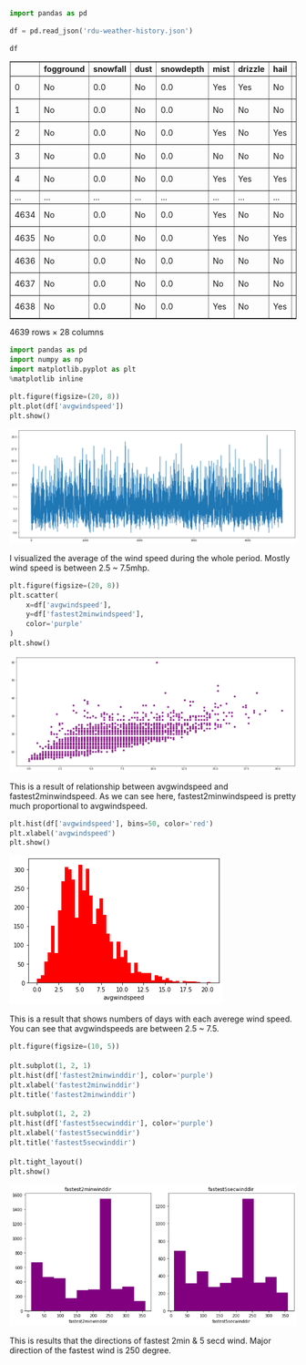 ```python
import pandas as pd

```


```python
df = pd.read_json('rdu-weather-history.json')
```


```python
df
```




<div>
<style scoped>
    .dataframe tbody tr th:only-of-type {
        vertical-align: middle;
    }

    .dataframe tbody tr th {
        vertical-align: top;
    }

    .dataframe thead th {
        text-align: right;
    }
</style>
<table border="1" class="dataframe">
  <thead>
    <tr style="text-align: right;">
      <th></th>
      <th>fogground</th>
      <th>snowfall</th>
      <th>dust</th>
      <th>snowdepth</th>
      <th>mist</th>
      <th>drizzle</th>
      <th>hail</th>
      <th>fastest2minwindspeed</th>
      <th>thunder</th>
      <th>glaze</th>
      <th>...</th>
      <th>freezingrain</th>
      <th>rain</th>
      <th>highwind</th>
      <th>date</th>
      <th>precipitation</th>
      <th>fogheavy</th>
      <th>smokehaze</th>
      <th>avgwindspeed</th>
      <th>fastest2minwinddir</th>
      <th>fastest5secwinddir</th>
    </tr>
  </thead>
  <tbody>
    <tr>
      <td>0</td>
      <td>No</td>
      <td>0.0</td>
      <td>No</td>
      <td>0.0</td>
      <td>Yes</td>
      <td>Yes</td>
      <td>No</td>
      <td>14.09</td>
      <td>No</td>
      <td>No</td>
      <td>...</td>
      <td>No</td>
      <td>Yes</td>
      <td>No</td>
      <td>2009-10-06</td>
      <td>0.02</td>
      <td>No</td>
      <td>Yes</td>
      <td>3.80</td>
      <td>240.0</td>
      <td>230.0</td>
    </tr>
    <tr>
      <td>1</td>
      <td>No</td>
      <td>0.0</td>
      <td>No</td>
      <td>0.0</td>
      <td>No</td>
      <td>No</td>
      <td>No</td>
      <td>17.90</td>
      <td>No</td>
      <td>No</td>
      <td>...</td>
      <td>No</td>
      <td>No</td>
      <td>No</td>
      <td>2009-10-09</td>
      <td>0.00</td>
      <td>No</td>
      <td>No</td>
      <td>10.29</td>
      <td>220.0</td>
      <td>210.0</td>
    </tr>
    <tr>
      <td>2</td>
      <td>No</td>
      <td>0.0</td>
      <td>No</td>
      <td>0.0</td>
      <td>Yes</td>
      <td>No</td>
      <td>Yes</td>
      <td>10.07</td>
      <td>No</td>
      <td>No</td>
      <td>...</td>
      <td>No</td>
      <td>Yes</td>
      <td>No</td>
      <td>2009-10-12</td>
      <td>0.19</td>
      <td>Yes</td>
      <td>No</td>
      <td>5.14</td>
      <td>150.0</td>
      <td>340.0</td>
    </tr>
    <tr>
      <td>3</td>
      <td>No</td>
      <td>0.0</td>
      <td>No</td>
      <td>0.0</td>
      <td>No</td>
      <td>No</td>
      <td>No</td>
      <td>12.97</td>
      <td>No</td>
      <td>No</td>
      <td>...</td>
      <td>No</td>
      <td>No</td>
      <td>No</td>
      <td>2009-10-19</td>
      <td>0.00</td>
      <td>No</td>
      <td>No</td>
      <td>2.01</td>
      <td>30.0</td>
      <td>80.0</td>
    </tr>
    <tr>
      <td>4</td>
      <td>No</td>
      <td>0.0</td>
      <td>No</td>
      <td>0.0</td>
      <td>Yes</td>
      <td>Yes</td>
      <td>Yes</td>
      <td>14.09</td>
      <td>No</td>
      <td>No</td>
      <td>...</td>
      <td>No</td>
      <td>Yes</td>
      <td>No</td>
      <td>2009-10-26</td>
      <td>0.06</td>
      <td>No</td>
      <td>No</td>
      <td>5.82</td>
      <td>40.0</td>
      <td>50.0</td>
    </tr>
    <tr>
      <td>...</td>
      <td>...</td>
      <td>...</td>
      <td>...</td>
      <td>...</td>
      <td>...</td>
      <td>...</td>
      <td>...</td>
      <td>...</td>
      <td>...</td>
      <td>...</td>
      <td>...</td>
      <td>...</td>
      <td>...</td>
      <td>...</td>
      <td>...</td>
      <td>...</td>
      <td>...</td>
      <td>...</td>
      <td>...</td>
      <td>...</td>
      <td>...</td>
    </tr>
    <tr>
      <td>4634</td>
      <td>No</td>
      <td>0.0</td>
      <td>No</td>
      <td>0.0</td>
      <td>Yes</td>
      <td>No</td>
      <td>No</td>
      <td>14.09</td>
      <td>No</td>
      <td>No</td>
      <td>...</td>
      <td>No</td>
      <td>No</td>
      <td>No</td>
      <td>2009-08-07</td>
      <td>0.00</td>
      <td>No</td>
      <td>Yes</td>
      <td>3.36</td>
      <td>180.0</td>
      <td>180.0</td>
    </tr>
    <tr>
      <td>4635</td>
      <td>No</td>
      <td>0.0</td>
      <td>No</td>
      <td>0.0</td>
      <td>Yes</td>
      <td>No</td>
      <td>Yes</td>
      <td>16.11</td>
      <td>Yes</td>
      <td>No</td>
      <td>...</td>
      <td>No</td>
      <td>Yes</td>
      <td>No</td>
      <td>2009-08-16</td>
      <td>0.08</td>
      <td>No</td>
      <td>No</td>
      <td>2.01</td>
      <td>170.0</td>
      <td>170.0</td>
    </tr>
    <tr>
      <td>4636</td>
      <td>No</td>
      <td>0.0</td>
      <td>No</td>
      <td>0.0</td>
      <td>No</td>
      <td>No</td>
      <td>No</td>
      <td>12.08</td>
      <td>No</td>
      <td>No</td>
      <td>...</td>
      <td>No</td>
      <td>No</td>
      <td>No</td>
      <td>2009-09-04</td>
      <td>0.00</td>
      <td>No</td>
      <td>No</td>
      <td>2.91</td>
      <td>50.0</td>
      <td>20.0</td>
    </tr>
    <tr>
      <td>4637</td>
      <td>No</td>
      <td>0.0</td>
      <td>No</td>
      <td>0.0</td>
      <td>No</td>
      <td>No</td>
      <td>No</td>
      <td>12.08</td>
      <td>No</td>
      <td>No</td>
      <td>...</td>
      <td>No</td>
      <td>No</td>
      <td>No</td>
      <td>2009-09-11</td>
      <td>0.00</td>
      <td>No</td>
      <td>No</td>
      <td>2.91</td>
      <td>280.0</td>
      <td>70.0</td>
    </tr>
    <tr>
      <td>4638</td>
      <td>No</td>
      <td>0.0</td>
      <td>No</td>
      <td>0.0</td>
      <td>Yes</td>
      <td>No</td>
      <td>Yes</td>
      <td>14.09</td>
      <td>No</td>
      <td>No</td>
      <td>...</td>
      <td>No</td>
      <td>Yes</td>
      <td>No</td>
      <td>2009-09-16</td>
      <td>0.05</td>
      <td>No</td>
      <td>No</td>
      <td>4.70</td>
      <td>40.0</td>
      <td>40.0</td>
    </tr>
  </tbody>
</table>
<p>4639 rows × 28 columns</p>
</div>




```python
import pandas as pd
import numpy as np
import matplotlib.pyplot as plt
%matplotlib inline
```


```python
plt.figure(figsize=(20, 8))
plt.plot(df['avgwindspeed'])
plt.show()
```


![png](output_4_0.png)


I visualized the average of the wind speed during the whole period. 
Mostly wind speed is between 2.5 ~ 7.5mhp.


```python
plt.figure(figsize=(20, 8))
plt.scatter(
    x=df['avgwindspeed'],
    y=df['fastest2minwindspeed'],
    color='purple'
)
plt.show()
```


![png](output_6_0.png)


This is a result of relationship between avgwindspeed and fastest2minwindspeed.
As we can see here, fastest2minwindspeed is pretty much proportional to avgwindspeed.


```python
plt.hist(df['avgwindspeed'], bins=50, color='red')
plt.xlabel('avgwindspeed')
plt.show()
```


![png](output_8_0.png)


This is a result that shows numbers of days with each averege wind speed.
You can see that avgwindspeeds are between 2.5 ~ 7.5.


```python
plt.figure(figsize=(10, 5))

plt.subplot(1, 2, 1)
plt.hist(df['fastest2minwinddir'], color='purple')
plt.xlabel('fastest2minwinddir')
plt.title('fastest2minwinddir')

plt.subplot(1, 2, 2)
plt.hist(df['fastest5secwinddir'], color='purple')
plt.xlabel('fastest5secwinddir')
plt.title('fastest5secwinddir')

plt.tight_layout()
plt.show()
```


![png](output_10_0.png)


This is results that the directions of fastest 2min & 5 secd wind.
Major direction of the fastest wind is 250 degree.


```python

```
